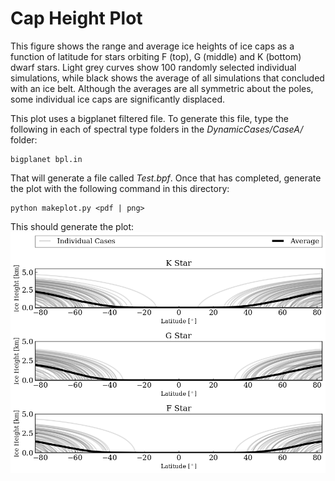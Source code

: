# Cap Height Plot

This figure shows the range and average ice heights of ice caps as a function of latitude for stars orbiting F (top), G (middle) and K (bottom) dwarf stars. Light grey curves show 100 randomly selected individual simulations, while black shows the average of all simulations that concluded with an ice belt. Although the averages are all symmetric about the poles, some individual ice caps are significantly displaced.

This plot uses a bigplanet filtered file. To generate this file, type the following in each of spectral type folders in the _DynamicCases/CaseA/_ folder:

```
bigplanet bpl.in
```

That will generate a file called _Test.bpf_. Once that has completed,  generate the plot with the following command in this directory:

```
python makeplot.py <pdf | png>
```

This should generate the plot:
![CapHeight](CapHeight.png)
